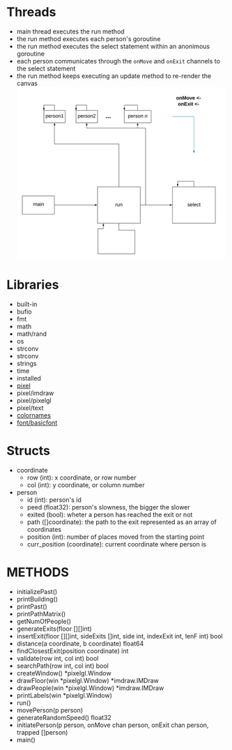 # Threads
- main thread executes the run method
- the run method executes each person's goroutine
- the run method executes the select statement within an anonimous goroutine
- each person communicates through the `onMove` and `onExit` channels to the select statement
- the run method keeps executing an update method to re-render the canvas
![](assets/threads.png)
# Libraries
* built-in
 * bufio
 * fmt
 * math
 * math/rand
 * os
 * strconv
 * strconv
 * strings
 * time
* installed
 * [pixel](https://github.com/faiface/pixel)
  * pixel/imdraw
  * pixel/pixelgl
  * pixel/text
 * [colornames](https://godoc.org/golang.org/x/image/colornames)
 * [font/basicfont](https://godoc.org/golang.org/x/image/font/basicfont)
# Structs
* coordinate
  * row (int): x coordinate, or row number
  * col (int): y coordinate, or column number
* person
  * id (int): person's id
  * peed (float32): person's slowness, the bigger the slower
  * exited (bool): wheter a person has reached the exit or not
  * path ([]coordinate): the path to the exit represented as an array of coordinates
  * position (int): number of places moved from the starting point
  * curr_position (coordinate): current coordinate where person is
# METHODS
* initializePast()
* printBuilding()
* printPast()
* printPathMatrix()
* getNumOfPeople()
* generateExits(floor [][]int)
* insertExit(floor [][]int, sideExits []int, side int, indexExit int, lenF int) bool
* distance(a coordinate, b coordinate) float64
* findClosestExit(position coordinate) int
* validate(row int, col int) bool
* searchPath(row int, col int) bool
* createWindow() \*pixelgl.Window
* drawFloor(win \*pixelgl.Window) \*imdraw.IMDraw
* drawPeople(win \*pixelgl.Window) \*imdraw.IMDraw
* printLabels(win \*pixelgl.Window)
* run()
* movePerson(p person)
* generateRandomSpeed() float32
* initiatePerson(p person, onMove chan person, onExit chan person, trapped []person)
* main()
